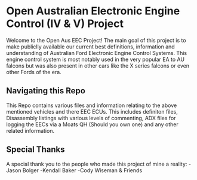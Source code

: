 # Open Australian Electronic Engine Control (IV & V) Project
Welcome to the Open Aus EEC Project! The main goal of this project is to make publiclly available our current best definitions, information and understanding of Australian Ford Electronic Engine Control Systems. This engine control system is most notably used in the very popular EA to AU falcons but was also present in other cars like the X series falcons or even other Fords of the era.


## Navigating this Repo
This Repo contains various files and information relating to the above mentioned vehicles and there EEC ECUs. This includes definiton files, Disassembly listings with various levels of commenting, ADX files for logging the EECs via a Moats QH (Should you own one) and any other related information.


## Special Thanks
A special thank you to the people who made this project of mine a reality:
-Jason Bolger
-Kendall Baker
-Cody Wiseman & Friends
